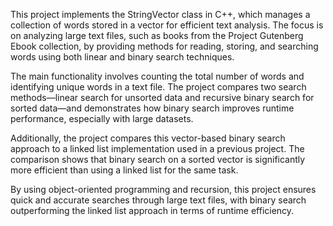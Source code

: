 This project implements the StringVector class in C++, which manages a collection of words stored in a vector for efficient text analysis. The focus is on analyzing large text files, such as books from the Project Gutenberg Ebook collection, by providing methods for reading, storing, and searching words using both linear and binary search techniques.

The main functionality involves counting the total number of words and identifying unique words in a text file. The project compares two search methods—linear search for unsorted data and recursive binary search for sorted data—and demonstrates how binary search improves runtime performance, especially with large datasets.

Additionally, the project compares this vector-based binary search approach to a linked list implementation used in a previous project. The comparison shows that binary search on a sorted vector is significantly more efficient than using a linked list for the same task.

By using object-oriented programming and recursion, this project ensures quick and accurate searches through large text files, with binary search outperforming the linked list approach in terms of runtime efficiency.
